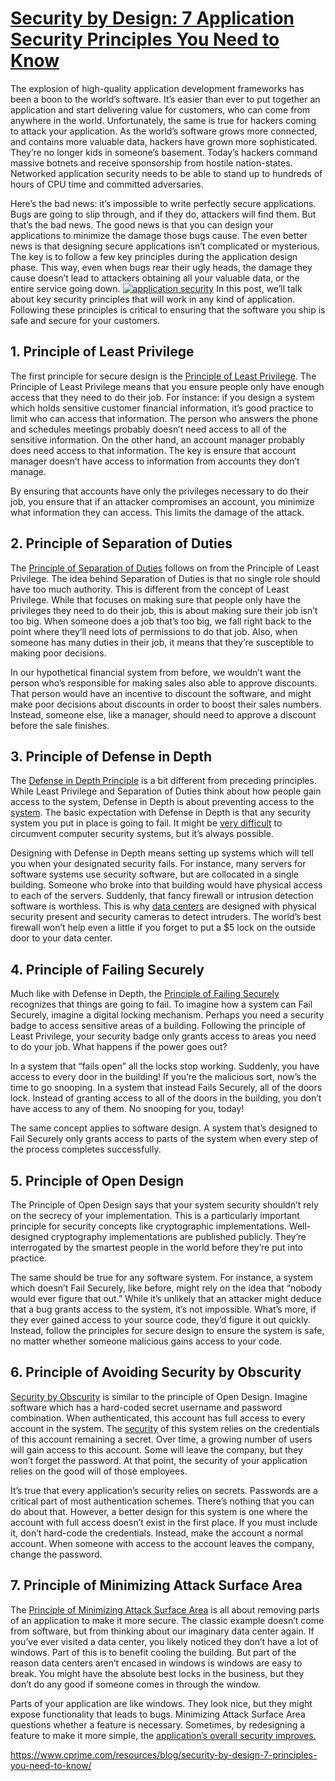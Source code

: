 # [Security by Design: 7 Application Security Principles You Need to Know](https://www.cprime.com/resources/blog/security-by-design-7-principles-you-need-to-know/)

The explosion of high-quality application development frameworks has been a boon to the world’s software. It’s easier than ever to put together an application and start delivering value for customers, who can come from anywhere in the world. Unfortunately, the same is true for hackers coming to attack your application. As the world’s software grows more connected, and contains more valuable data, hackers have grown more sophisticated. They’re no longer kids in someone’s basement. Today’s hackers command massive botnets and receive sponsorship from hostile nation-states. Networked application security needs to be able to stand up to hundreds of hours of CPU time and committed adversaries.

Here’s the bad news: it’s impossible to write perfectly secure applications. Bugs are going to slip through, and if they do, attackers will find them. But that’s the bad news. The good news is that you can design your applications to minimize the damage those bugs cause. The even better news is that designing secure applications isn’t complicated or mysterious. The key is to follow a few key principles during the application design phase. This way, even when bugs rear their ugly heads, the damage they cause doesn’t lead to attackers obtaining all your valuable data, or the entire service going down.
[![application security](https://www.cprime.com/wp-content/uploads/2019/12/coral_security.png)](https://www.cprime.com/wp-content/uploads/2019/12/coral_security.png)
In this post, we’ll talk about key security principles that will work in any kind of application. Following these principles is critical to ensuring that the software you ship is safe and secure for your customers.

## 1. Principle of Least Privilege

The first principle for secure design is the [Principle of Least Privilege](https://digitalguardian.com/blog/what-principle-least-privilege-polp-best-practice-information-security-and-compliance). The Principle of Least Privilege means that you ensure people only have enough access that they need to do their job. For instance: if you design a system which holds sensitive customer financial information, it’s good practice to limit who can access that information. The person who answers the phone and schedules meetings probably doesn’t need access to all of the sensitive information. On the other hand, an account manager probably does need access to that information. The key is ensure that account manager doesn’t have access to information from accounts they don’t manage.

By ensuring that accounts have only the privileges necessary to do their job, you ensure that if an attacker compromises an account, you minimize what information they can access. This limits the damage of the attack.

## 2. Principle of Separation of Duties

The [Principle of Separation of Duties](https://www.csoonline.com/article/2123120/separation-of-duties-and-it-security.html) follows on from the Principle of Least Privilege. The idea behind Separation of Duties is that no single role should have too much authority. This is different from the concept of Least Privilege. While that focuses on making sure that people only have the privileges they need to do their job, this is about making sure their job isn’t too big. When someone does a job that’s too big, we fall right back to the point where they’ll need lots of permissions to do that job. Also, when someone has many duties in their job, it means that they’re susceptible to making poor decisions.

In our hypothetical financial system from before, we wouldn’t want the person who’s responsible for making sales also able to approve discounts. That person would have an incentive to discount the software, and might make poor decisions about discounts in order to boost their sales numbers. Instead, someone else, like a manager, should need to approve a discount before the sale finishes.

## 3. Principle of Defense in Depth

The [Defense in Depth Principle](https://www.owasp.org/index.php/Defense_in_depth) is a bit different from preceding principles. While Least Privilege and Separation of Duties think about how people gain access to the system, Defense in Depth is about preventing access to the [system](https://www.cprime.com/resources/blog/system-monitoring-age-of-site-reliability-engineering/). The basic expectation with Defense in Depth is that any security system you put in place is going to fail. It might be [very difficult](https://xkcd.com/538/) to circumvent computer security systems, but it’s always possible.

Designing with Defense in Depth means setting up systems which will tell you when your designated security fails. For instance, many servers for software systems use security software, but are collocated in a single building. Someone who broke into that building would have physical access to each of the servers. Suddenly, that fancy firewall or intrusion detection software is worthless. This is why [data centers](https://www.cprime.com/resource/webinars/getting-one-step-ahead-of-your-competition-with-atlassian-jira-data-center/) are designed with physical security present and security cameras to detect intruders. The world’s best firewall won’t help even a little if you forget to put a $5 lock on the outside door to your data center.

## 4. Principle of Failing Securely

Much like with Defense in Depth, the [Principle of Failing Securely](https://www.owasp.org/index.php/Fail_securely) recognizes that things are going to fail. To imagine how a system can Fail Securely, imagine a digital locking mechanism. Perhaps you need a security badge to access sensitive areas of a building. Following the principle of Least Privilege, your security badge only grants access to areas you need to do your job. What happens if the power goes out?

In a system that “fails open” all the locks stop working. Suddenly, you have access to every door in the building! If you’re the malicious sort, now’s the time to go snooping. In a system that instead Fails Securely, all of the doors lock. Instead of granting access to all of the doors in the building, you don’t have access to any of them. No snooping for you, today!

The same concept applies to software design. A system that’s designed to Fail Securely only grants access to parts of the system when every step of the process completes successfully.

## 5. Principle of Open Design

The Principle of Open Design says that your system security shouldn’t rely on the secrecy of your implementation. This is a particularly important principle for security concepts like cryptographic implementations. Well-designed cryptography implementations are published publicly. They’re interrogated by the smartest people in the world before they’re put into practice.

The same should be true for any software system. For instance, a system which doesn’t Fail Securely, like before, might rely on the idea that “nobody would ever figure that out.” While it’s unlikely that an attacker might deduce that a bug grants access to the system, it’s not impossible. What’s more, if they ever gained access to your source code, they’d figure it out quickly. Instead, follow the principles for secure design to ensure the system is safe, no matter whether someone malicious gains access to your code.

## 6. Principle of Avoiding Security by Obscurity

[Security by Obscurity](https://bkimminich.gitbooks.io/pwning-owasp-juice-shop/content/part2/security-through-obscurity.html) is similar to the principle of Open Design. Imagine software which has a hard-coded secret username and password combination. When authenticated, this account has full access to every account in the system. The [security](https://www.cprime.com/resource/white-papers/devsecops-playbook/) of this system relies on the credentials of this account remaining a secret. Over time, a growing number of users will gain access to this account. Some will leave the company, but they won’t forget the password. At that point, the security of your application relies on the good will of those employees.

It’s true that every application’s security relies on secrets. Passwords are a critical part of most authentication schemes. There’s nothing that you can do about that. However, a better design for this system is one where the account with full access doesn’t exist in the first place. If you must include it, don’t hard-code the credentials. Instead, make the account a normal account. When someone with access to the account leaves the company, change the password.

## 7. Principle of Minimizing Attack Surface Area

The [Principle of Minimizing Attack Surface Area](https://www.owasp.org/index.php/Minimize_attack_surface_area) is all about removing parts of an application to make it more secure. The classic example doesn’t come from software, but from thinking about our imaginary data center again. If you’ve ever visited a data center, you likely noticed they don’t have a lot of windows. Part of this is to benefit cooling the building. But part of the reason data centers aren’t encased in windows is windows are easy to break. You might have the absolute best locks in the business, but they don’t do any good if someone comes in through the window.

Parts of your application are like windows. They look nice, but they might expose functionality that leads to bugs. Minimizing Attack Surface Area questions whether a feature is necessary. Sometimes, by redesigning a feature to make it more simple, the [application’s overall security improves.](https://www.cprime.com/resources/blog/protecting-your-atlassian-tools-ecosystem-investment-part-5-best-practices-for-add-ons-and-health-monitoring/)



https://www.cprime.com/resources/blog/security-by-design-7-principles-you-need-to-know/